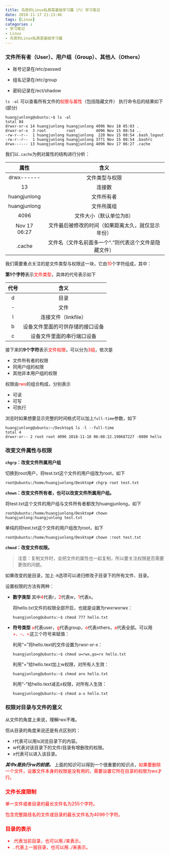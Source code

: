 ```yaml
---
title: 鸟哥的Linux私房菜基础学习篇（六）学习笔记
date: 2018-11-17 21:13:46
tags: [Linux]
categories :
- 学习笔记
- Linux
- 鸟哥的Linux私房菜基础学习篇
---
```




### 文件所有者（User）、用户组（Group）、其他人（Others）

- 账号记录在/etc/passwd

- 组名记录在/etc/group
- 密码记录在/ect/shadow

`ls -al`  可以查看所有文件的<font color = "red">权限与属性</font>（包括隐藏文件）
执行命令后的结果如下(部分)

```
huangjunlong@ubuntu:~$ ls -al
total 84
drwxr-xr-x 14 huangjunlong huangjunlong 4096 Nov 18 05:03 .
drwxr-xr-x  3 root         root         4096 Nov 15 08:54 ..
-rw-r--r--  1 huangjunlong huangjunlong  220 Nov 15 08:54 .bash_logout
-rw-r--r--  1 huangjunlong huangjunlong 3771 Nov 15 08:54 .bashrc
drwx------ 13 huangjunlong huangjunlong 4096 Nov 17 06:27 .cache
```

我们以`.cache`为例对属性的结构进行分析：

|     属性     |                         含义                          |
| :----------: | :---------------------------------------------------: |
|  drwx------  |                    文件类型与权限                     |
|      13      |                        连接数                         |
| huangjunlong |                      文件所有者                       |
| huangjunlong |                      文件所属组                       |
|     4096     |                文件大小（默认单位为B）                |
| Nov 17 06:27 |  文件最后被修改的时间（如果距离太久，就仅显示年份）   |
|    .cache    | 文件名（文件名前面多一个“.”则代表这个文件是隐藏文件） |

我们需要重点关注的是文件类型与权限这一块，它由<font color = "red">10</font>个字符组成，其中：

**第1个字符**表示<font color = "red">文件类型</font>，具体的代号表示如下

| 代号 |               含义               |
| :--: | :------------------------------: |
|  d   |               目录               |
|  -   |               文件               |
|  l   |       连接文件（linkfile）       |
|  b   | 设备文件里面的可供存储的接口设备 |
|  c   |    设备文件里面的串行端口设备    |

接下来的**9个字符**表示<font color = "red">文件权限</font>，可以分为<font color = "red">3组</font>，依次是

- 文件所有者的权限
- 同用户组的权限
- 其他非本用户组的权限

权限由<font color = "red">rwx</font>的组合构成，分别表示

- 可读
- 可写
- 可执行

浏览时如果想要显示完整的时间格式可以加上`full-time`参数，如下

```
huangjunlong@ubuntu:~/Desktop$ ls -l --full-time
total 4
drwxr-xr-- 2 root root 4096 2018-11-18 06:08:22.190687227 -0800 hello
```



### 改变文件属性与权限

**`chgrp`：改变文件所属用户组**

切换到root用户，将test.txt这个文件的用户组改为root，如下

```
root@ubuntu:/home/huangjunlong/Desktop# chgrp root test.txt
```

**`chown`：改变文件所有者，也可以改变文件所属用户组。**

将test.txt这个文件的用户组与文件所有者都改为huangjunlong，如下

```
root@ubuntu:/home/huangjunlong/Desktop# chown huangjunlong:huangjunlong test.txt 
```

单纯的将test.txt这个文件的用户组改为root，如下

```
root@ubuntu:/home/huangjunlong/Desktop# chown :root test.txt
```

**`chmod`：改变文件权限。**

> 注意：复制文件时，会把文件的属性也一起复制，所以要关注权限是否需要更改的问题。

如果改变的是目录，加上`-R`选项可以递归修改子目录下的所有文件、目录。

设置权限的方法有两种：

- **数字类型**
  其中<font color = "red">4</font>代表r，<font color = "red">2</font>代表w，<font color = "red">1</font>代表x。

  将hello.txt文件的权限全部开启，也就是设置为rwxrwxrwx：

  ```
  huangjunlong@ubuntu:~$ chmod 777 hello.txt
  ```

  

- **符号类型**
  <font color = "red">u</font>代表user，<font color = "red">g</font>代表group，<font color = "red">o</font>代表others，<font color = "red">a</font>代表全部。可以用<font color = "red">+、-、=</font>这三个符号来赋值：

  利用“=”将hello.text的文件设置为rwxr-xr-x：

  ```
  huangjunlong@ubuntu:~$ chmod u=rwx,go=rx hello.txt
  ```

  利用“+”给hello.text加上w权限，对所有人生效：

  ```
  huangjunlong@ubuntu:~$ chmod a+x hello.txt
  ```

  利用“-”给hello.text减去x权限，对所有人生效：

  ```
  huangjunlong@ubuntu:~$ chmod a-x hello.txt
  ```

  

### 权限对目录与文件的意义

从文件的角度上来说，理解rwx不难。

但从目录的角度来说还是有点区别的：

- r代表可以用ls浏览目录下的内容。
- w代表对该目录下的文件/目录有增删改的权限。
- x代表可以进入该目录。

***其中x是执行rw的前提。***
上面的知识可以得到一个很重要的知识点，<font color = "red">如果要删除一个文件，设置文件本身的权限是没有用的，需要设置它所在目录的权限为wx才行。<font/>

### 文件长度限制

单一文件或者目录的最长文件名为<font color = "red">255个字符。<font/>

包含完整路径名的文件或目录的最长文件名为<font color = "red">4096个字符。<font/>

### 目录的表示

- .代表当前目录，也可以用./来表示。
- ..代表上一层目录，也可以用../来表示。